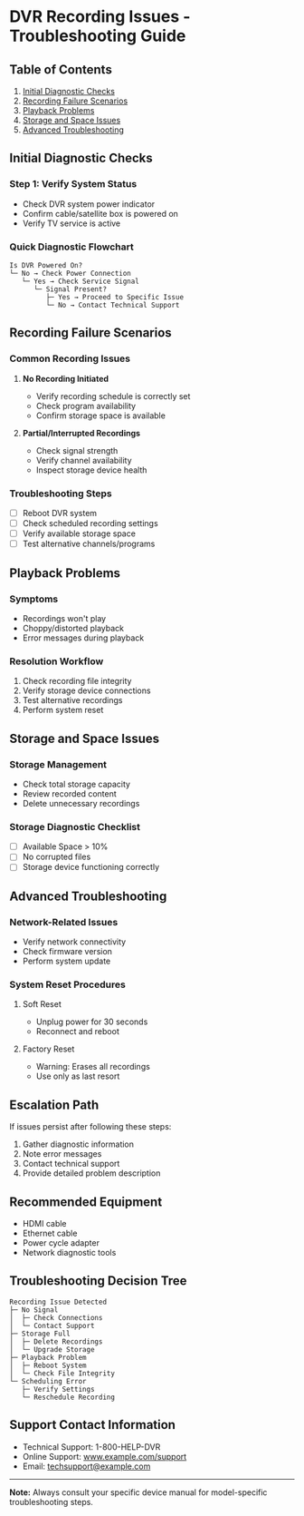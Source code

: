 # DVR Recording Issues - Troubleshooting Guide

## Table of Contents
1. [Initial Diagnostic Checks](#initial-diagnostic-checks)
2. [Recording Failure Scenarios](#recording-failure-scenarios)
3. [Playback Problems](#playback-problems)
4. [Storage and Space Issues](#storage-and-space-issues)
5. [Advanced Troubleshooting](#advanced-troubleshooting)

## Initial Diagnostic Checks

### Step 1: Verify System Status
- Check DVR system power indicator
- Confirm cable/satellite box is powered on
- Verify TV service is active

### Quick Diagnostic Flowchart
```
Is DVR Powered On? 
└─ No → Check Power Connection
   └─ Yes → Check Service Signal
      └─ Signal Present? 
         ├─ Yes → Proceed to Specific Issue
         └─ No → Contact Technical Support
```

## Recording Failure Scenarios

### Common Recording Issues
1. **No Recording Initiated**
   - Verify recording schedule is correctly set
   - Check program availability
   - Confirm storage space is available

2. **Partial/Interrupted Recordings**
   - Check signal strength
   - Verify channel availability
   - Inspect storage device health

### Troubleshooting Steps
- [ ] Reboot DVR system
- [ ] Check scheduled recording settings
- [ ] Verify available storage space
- [ ] Test alternative channels/programs

## Playback Problems

### Symptoms
- Recordings won't play
- Choppy/distorted playback
- Error messages during playback

### Resolution Workflow
1. Check recording file integrity
2. Verify storage device connections
3. Test alternative recordings
4. Perform system reset

## Storage and Space Issues

### Storage Management
- Check total storage capacity
- Review recorded content
- Delete unnecessary recordings

### Storage Diagnostic Checklist
- [ ] Available Space > 10%
- [ ] No corrupted files
- [ ] Storage device functioning correctly

## Advanced Troubleshooting

### Network-Related Issues
- Verify network connectivity
- Check firmware version
- Perform system update

### System Reset Procedures
1. Soft Reset
   - Unplug power for 30 seconds
   - Reconnect and reboot

2. Factory Reset
   - Warning: Erases all recordings
   - Use only as last resort

## Escalation Path

If issues persist after following these steps:
1. Gather diagnostic information
2. Note error messages
3. Contact technical support
4. Provide detailed problem description

## Recommended Equipment
- HDMI cable
- Ethernet cable
- Power cycle adapter
- Network diagnostic tools

## Troubleshooting Decision Tree
```
Recording Issue Detected
├─ No Signal
│  ├─ Check Connections
│  └─ Contact Support
├─ Storage Full
│  ├─ Delete Recordings
│  └─ Upgrade Storage
├─ Playback Problem
│  ├─ Reboot System
│  └─ Check File Integrity
└─ Scheduling Error
   ├─ Verify Settings
   └─ Reschedule Recording
```

## Support Contact Information
- Technical Support: 1-800-HELP-DVR
- Online Support: www.example.com/support
- Email: techsupport@example.com

---

**Note:** Always consult your specific device manual for model-specific troubleshooting steps.